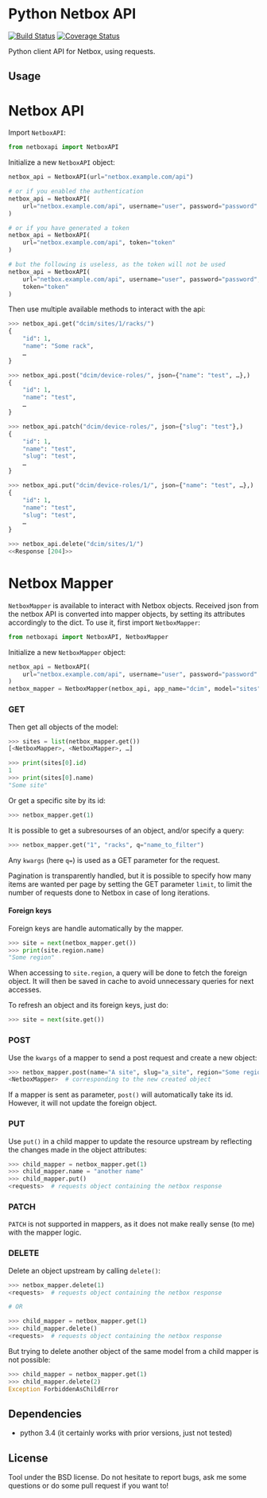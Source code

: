 Python Netbox API
=================

[![Build Status](https://travis-ci.org/scaleway/python-netboxapi.svg?branch=master)](https://travis-ci.org/scaleway/python-netboxapi)  [![Coverage Status](https://coveralls.io/repos/github/scaleway/python-netboxapi/badge.svg?branch=master)](https://coveralls.io/github/scaleway/python-netboxapi?branch=master)

Python client API for Netbox, using requests.


Usage
-----

Netbox API
==========

Import `NetboxAPI`:

```python
from netboxapi import NetboxAPI
```

Initialize a new `NetboxAPI` object:

```python
netbox_api = NetboxAPI(url="netbox.example.com/api")

# or if you enabled the authentication
netbox_api = NetboxAPI(
    url="netbox.example.com/api", username="user", password="password"
)

# or if you have generated a token
netbox_api = NetboxAPI(
    url="netbox.example.com/api", token="token"
)

# but the following is useless, as the token will not be used
netbox_api = NetboxAPI(
    url="netbox.example.com/api", username="user", password="password",
    token="token"
)
```

Then use multiple available methods to interact with the api:

```python
>>> netbox_api.get("dcim/sites/1/racks/")
{
    "id": 1,
    "name": "Some rack",
    …
}

>>> netbox_api.post("dcim/device-roles/", json={"name": "test", …},)
{
    "id": 1,
    "name": "test",
    …
}

>>> netbox_api.patch("dcim/device-roles/", json={"slug": "test"},)
{
    "id": 1,
    "name": "test",
    "slug": "test",
    …
}

>>> netbox_api.put("dcim/device-roles/1/", json={"name": "test", …},)
{
    "id": 1,
    "name": "test",
    "slug": "test",
    …
}

>>> netbox_api.delete("dcim/sites/1/")
<<Response [204]>>
```

Netbox Mapper
=============

`NetboxMapper` is available to interact with Netbox objects. Received json from
the netbox API is converted into mapper objects, by setting its attributes
accordingly to the dict. To use it, first import `NetboxMapper`:

```python
from netboxapi import NetboxAPI, NetboxMapper
```

Initialize a new `NetboxMapper` object:

```python
netbox_api = NetboxAPI(
    url="netbox.example.com/api", username="user", password="password"
)
netbox_mapper = NetboxMapper(netbox_api, app_name="dcim", model="sites")
```

### GET

Then get all objects of the model:

```python
>>> sites = list(netbox_mapper.get())
[<NetboxMapper>, <NetboxMapper>, …]

>>> print(sites[0].id)
1
>>> print(sites[0].name)
"Some site"
```

Or get a specific site by its id:

```python
>>> netbox_mapper.get(1)
```

It is possible to get a subresourses of an object, and/or specify a query:

```python
>>> netbox_mapper.get("1", "racks", q="name_to_filter")
```

Any `kwargs` (here `q=`) is used as a GET parameter for the request.

Pagination is transparently handled, but it is possible to specify how many
items are wanted per page by setting the GET parameter `limit`, to limit
the number of requests done to Netbox in case of long iterations.

#### Foreign keys

Foreign keys are handle automatically by the mapper.

```python
>>> site = next(netbox_mapper.get())
>>> print(site.region.name)
"Some region"
```

When accessing to `site.region`, a query will be done to fetch the foreign
object. It will then be saved in cache to avoid unnecessary queries for next
accesses.

To refresh an object and its foreign keys, just do:

```python
>>> site = next(site.get())
```

### POST

Use the `kwargs` of a mapper to send a post request and create a new object:

```python
>>> netbox_mapper.post(name="A site", slug="a_site", region="Some region")
<NetboxMapper>  # corresponding to the new created object
```

If a mapper is sent as parameter, `post()` will automatically take its id.
However, it will not update the foreign object.

### PUT

Use `put()` in a child mapper to update the resource upstream by reflecting
the changes made in the object attributes:

```python
>>> child_mapper = netbox_mapper.get(1)
>>> child_mapper.name = "another name"
>>> child_mapper.put()
<requests>  # requests object containing the netbox response
```

### PATCH

`PATCH` is not supported in mappers, as it does not make really sense (to me)
with the mapper logic.

### DELETE

Delete an object upstream by calling `delete()`:

```python
>>> netbox_mapper.delete(1)
<requests>  # requests object containing the netbox response

# OR

>>> child_mapper = netbox_mapper.get(1)
>>> child_mapper.delete()
<requests>  # requests object containing the netbox response
```

But trying to delete another object of the same model from a child mapper is
not possible:

```python
>>> child_mapper = netbox_mapper.get(1)
>>> child_mapper.delete(2)
Exception ForbiddenAsChildError
```

Dependencies
------------
  * python 3.4 (it certainly works with prior versions, just not tested)


License
-------

Tool under the BSD license. Do not hesitate to report bugs, ask me some
questions or do some pull request if you want to!
